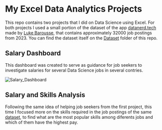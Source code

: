 # My Excel Data Analytics Projects  
 This repo contains two projects that I did on Data Science using Excel. For both projects I used a small portion of the dataset of the app [datanerd.tech](datanerd.tech) made by [Luke Barousse](https://www.lukebarousse.com/), that contains approximately 32000 job postings from 2023. You can find the dataset itself on the [Dataset](Resources/Dataset) folder of this repo.

## Salary Dashboard  
 This dashboard was created to serve as guidance for job seekers to investigate salaries for several Data Science jobs in several contries.  
 
 ![Salary_Dashboard](https://github.com/user-attachments/assets/40440bf4-1220-4c34-9926-abd4d7a2347d)

## Salary and Skills Analysis
 Following the same idea of helping job seekers from the first project, this time I focused more on the skills required in the job postings of the same [dataset](Resources/Dataset), to find what are the most popular skills among diferents jobs and which of them have the highest pay.  
